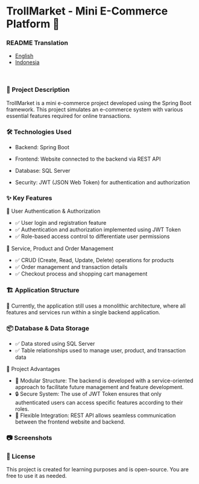 # TrollMarket - Mini E-Commerce Platform 🚀

<h3>README Translation</h3>
<ul>
  <li><a href="https://github.com/fer-nando65/TrollMarket/blob/master/README.md">English</a></li>
  <li><a href="https://github.com/fer-nando65/TrollMarket/blob/master/README.id.md">Indonesia</a></li>
</ul>
<br>

<h3>📌 Project Description</h3>

TrollMarket is a mini e-commerce project developed using the Spring Boot framework. This project simulates an e-commerce system with various essential features required for online transactions.

<h3>🛠 Technologies Used</h3>

* Backend: Spring Boot

* Frontend: Website connected to the backend via REST API

* Database: SQL Server

* Security: JWT (JSON Web Token) for authentication and authorization

<h3>✨ Key Features</h3>

🔐 User Authentication & Authorization

* ✅ User login and registration feature
* ✅ Authentication and authorization implemented using JWT Token
* ✅ Role-based access control to differentiate user permissions

🛒 Service, Product and Order Management

* ✅ CRUD (Create, Read, Update, Delete) operations for products
* ✅ Order management and transaction details
* ✅ Checkout process and shopping cart management

<h3> 🏗 Application Structure</h3>

🔹 Currently, the application still uses a monolithic architecture, where all features and services run within a single backend application.

<h3> 📦 Database & Data Storage</h3>

* ✅ Data stored using SQL Server
* ✅ Table relationships used to manage user, product, and transaction data

🌟 Project Advantages

* 🚀 Modular Structure: The backend is developed with a service-oriented approach to facilitate future management and feature development.
* 🔒 Secure System: The use of JWT Token ensures that only authenticated users can access specific features according to their roles.
* 🔗 Flexible Integration: REST API allows seamless communication between the frontend website and backend.

<h3>📷 Screenshots</h3>



<h3>📜 License</h3>

This project is created for learning purposes and is open-source. You are free to use it as needed.
